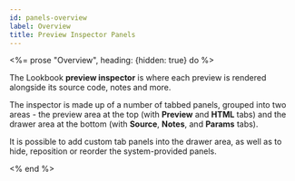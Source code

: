 ```yaml
---
id: panels-overview
label: Overview
title: Preview Inspector Panels
---
```


<%= prose "Overview", heading: {hidden: true} do %>

  The Lookbook **preview inspector** is where each preview is rendered alongside its source code, notes and more.

  The inspector is made up of a number of tabbed panels, grouped into two areas - the preview area at the top (with **Preview** and **HTML** tabs)
  and the drawer area at the bottom (with **Source**, **Notes**, and **Params** tabs).

  It is possible to add custom tab panels into the drawer area, as well as to hide, reposition or reorder the system-provided panels.

  <!-- TODO: SCREENSHOT -->

<% end %>